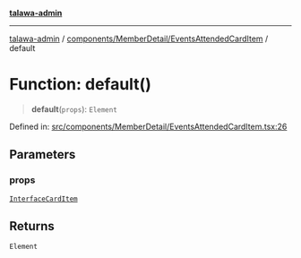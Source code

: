 [**talawa-admin**](../../../../README.md)

***

[talawa-admin](../../../../README.md) / [components/MemberDetail/EventsAttendedCardItem](../README.md) / default

# Function: default()

> **default**(`props`): `Element`

Defined in: [src/components/MemberDetail/EventsAttendedCardItem.tsx:26](https://github.com/gautam-divyanshu/talawa-admin/blob/334f0f7773e45df65600a1da08d00c41806347e4/src/components/MemberDetail/EventsAttendedCardItem.tsx#L26)

## Parameters

### props

[`InterfaceCardItem`](../interfaces/InterfaceCardItem.md)

## Returns

`Element`
